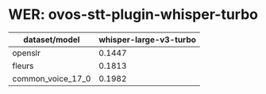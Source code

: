 
# WER: ovos-stt-plugin-whisper-turbo
|dataset/model|whisper-large-v3-turbo|
|-|-|
| openslr | 0.1447 |
| fleurs | 0.1813 |
| common_voice_17_0 | 0.1982 |